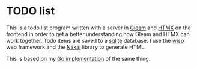 # TODO list

This is a todo list program written with a server in [Gleam](https://gleam.run/)
and [HTMX](https://htmx.org/) on the
frontend in order to get a better understanding how Gleam and HTMX can work
together. Todo items are saved to a [sqlite](https://www.sqlite.org/) database.
I use the [wisp](https://gleam-wisp.github.io/wisp/) web framework and the
[Nakai](https://nakaixo.github.io/) library to generate HTML. 

This is based on my [Go implementation](https://github.com/devries/todo) of
the same thing.
